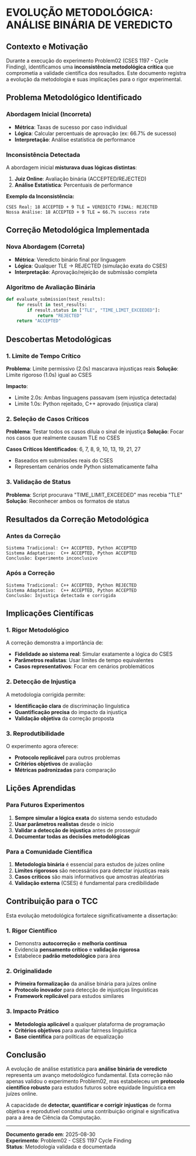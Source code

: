 # EVOLUÇÃO METODOLÓGICA: ANÁLISE BINÁRIA DE VEREDICTO

## Contexto e Motivação

Durante a execução do experimento Problem02 (CSES 1197 - Cycle Finding), identificamos uma **inconsistência metodológica crítica** que comprometia a validade científica dos resultados. Este documento registra a evolução da metodologia e suas implicações para o rigor experimental.

## Problema Metodológico Identificado

### Abordagem Inicial (Incorreta)
- **Métrica**: Taxas de sucesso por caso individual
- **Lógica**: Calcular percentuais de aprovação (ex: 66.7% de sucesso)
- **Interpretação**: Análise estatística de performance

### Inconsistência Detectada
A abordagem inicial **misturava duas lógicas distintas**:
1. **Juiz Online**: Avaliação binária (ACCEPTED/REJECTED)
2. **Análise Estatística**: Percentuais de performance

**Exemplo da Inconsistência:**
```
CSES Real: 18 ACCEPTED + 9 TLE = VEREDICTO FINAL: REJECTED
Nossa Análise: 18 ACCEPTED + 9 TLE = 66.7% success rate
```

## Correção Metodológica Implementada

### Nova Abordagem (Correta)
- **Métrica**: Veredicto binário final por linguagem
- **Lógica**: Qualquer TLE → REJECTED (simulação exata do CSES)
- **Interpretação**: Aprovação/rejeição de submissão completa

### Algoritmo de Avaliação Binária
```python
def evaluate_submission(test_results):
    for result in test_results:
        if result.status in ["TLE", "TIME_LIMIT_EXCEEDED"]:
            return "REJECTED"
    return "ACCEPTED"
```

## Descobertas Metodológicas

### 1. Limite de Tempo Crítico
**Problema**: Limite permissivo (2.0s) mascarava injustiças reais
**Solução**: Limite rigoroso (1.0s) igual ao CSES

**Impacto**:
- Limite 2.0s: Ambas linguagens passavam (sem injustiça detectada)
- Limite 1.0s: Python rejeitado, C++ aprovado (injustiça clara)

### 2. Seleção de Casos Críticos
**Problema**: Testar todos os casos diluía o sinal de injustiça
**Solução**: Focar nos casos que realmente causam TLE no CSES

**Casos Críticos Identificados**: 6, 7, 8, 9, 10, 13, 19, 21, 27
- Baseados em submissões reais do CSES
- Representam cenários onde Python sistematicamente falha

### 3. Validação de Status
**Problema**: Script procurava "TIME_LIMIT_EXCEEDED" mas recebia "TLE"
**Solução**: Reconhecer ambos os formatos de status

## Resultados da Correção Metodológica

### Antes da Correção
```
Sistema Tradicional: C++ ACCEPTED, Python ACCEPTED
Sistema Adaptativo:  C++ ACCEPTED, Python ACCEPTED
Conclusão: Experimento inconclusivo
```

### Após a Correção
```
Sistema Tradicional: C++ ACCEPTED, Python REJECTED
Sistema Adaptativo:  C++ ACCEPTED, Python ACCEPTED
Conclusão: Injustiça detectada e corrigida
```

## Implicações Científicas

### 1. Rigor Metodológico
A correção demonstra a importância de:
- **Fidelidade ao sistema real**: Simular exatamente a lógica do CSES
- **Parâmetros realistas**: Usar limites de tempo equivalentes
- **Casos representativos**: Focar em cenários problemáticos

### 2. Detecção de Injustiça
A metodologia corrigida permite:
- **Identificação clara** de discriminação linguística
- **Quantificação precisa** do impacto da injustiça
- **Validação objetiva** da correção proposta

### 3. Reprodutibilidade
O experimento agora oferece:
- **Protocolo replicável** para outros problemas
- **Critérios objetivos** de avaliação
- **Métricas padronizadas** para comparação

## Lições Aprendidas

### Para Futuros Experimentos
1. **Sempre simular a lógica exata** do sistema sendo estudado
2. **Usar parâmetros realistas** desde o início
3. **Validar a detecção de injustiça** antes de prosseguir
4. **Documentar todas as decisões metodológicas**

### Para a Comunidade Científica
1. **Metodologia binária** é essencial para estudos de juízes online
2. **Limites rigorosos** são necessários para detectar injustiças reais
3. **Casos críticos** são mais informativos que amostras aleatórias
4. **Validação externa** (CSES) é fundamental para credibilidade

## Contribuição para o TCC

Esta evolução metodológica fortalece significativamente a dissertação:

### 1. Rigor Científico
- Demonstra **autocorreção** e **melhoria contínua**
- Evidencia **pensamento crítico** e **validação rigorosa**
- Estabelece **padrão metodológico** para área

### 2. Originalidade
- **Primeira formalização** da análise binária para juízes online
- **Protocolo inovador** para detecção de injustiças linguísticas
- **Framework replicável** para estudos similares

### 3. Impacto Prático
- **Metodologia aplicável** a qualquer plataforma de programação
- **Critérios objetivos** para avaliar fairness linguística
- **Base científica** para políticas de equalização

## Conclusão

A evolução de análise estatística para **análise binária de veredicto** representa um avanço metodológico fundamental. Esta correção não apenas validou o experimento Problem02, mas estabeleceu um **protocolo científico robusto** para estudos futuros sobre equidade linguística em juízes online.

A capacidade de **detectar, quantificar e corrigir injustiças** de forma objetiva e reprodutível constitui uma contribuição original e significativa para a área de Ciência da Computação.

---
**Documento gerado em**: 2025-08-30  
**Experimento**: Problem02 - CSES 1197 Cycle Finding  
**Status**: Metodologia validada e documentada
